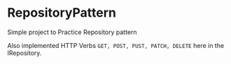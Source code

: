 # RepositoryPattern
Simple project to Practice Repository pattern

Also implemented HTTP Verbs `GET, POST, PUST, PATCH, DELETE` here in the IRepository.



